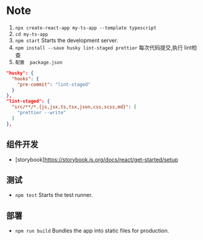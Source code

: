 # Note
1. `npx create-react-app my-ts-app --template typescript`
2. `cd my-ts-app ` 
3. `npm start`          Starts the development server.
4. `npm install --save husky lint-staged prettier`  每次代码提交,执行 lint检查
5. `配置  package.json`
```json
"husky": {
  "hooks": {
    "pre-commit": "lint-staged"
  }
},
"lint-staged": {
  "src/**/*.{js,jsx,ts,tsx,json,css,scss,md}": [
    "prettier --write"
  ]
},
```

## 组件开发
- [storybook]https://storybook.js.org/docs/react/get-started/setup

## 测试
- `npm test`           Starts the test runner.

## 部署
- `npm run build`      Bundles the app into static files for production.
